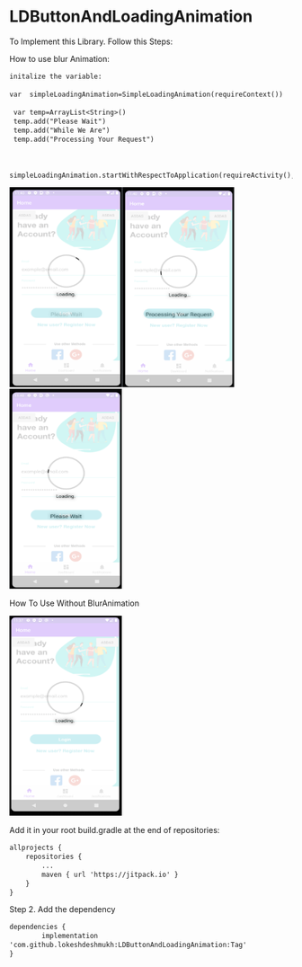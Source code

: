 # LDButtonAndLoadingAnimation


To Implement this Library. Follow this Steps:

How to use blur Animation:

    initalize the variable:    

    var  simpleLoadingAnimation=SimpleLoadingAnimation(requireContext())
    
     var temp=ArrayList<String>()
     temp.add("Please Wait")
     temp.add("While We Are")
     temp.add("Processing Your Request")
    
    
     simpleLoadingAnimation.startWithRespectToApplication(requireActivity(),temp)

<img src="https://github.com/lokeshdeshmukh/LDButtonAndLoadingAnimation/blob/master/Screenshot4.png" height="356" width="200"><img src="https://github.com/lokeshdeshmukh/LDButtonAndLoadingAnimation/blob/master/Screenshot2.png" height="356" width="200"><img src="https://github.com/lokeshdeshmukh/LDButtonAndLoadingAnimation/blob/master/Screenshot3.png" height="356" width="200">

How To Use Without BlurAnimation

<img src="https://github.com/lokeshdeshmukh/LDButtonAndLoadingAnimation/blob/master/Screenshot1.png" height="356" width="200">

    

Add it in your root build.gradle at the end of repositories:

	allprojects {
		repositories {
			...
			maven { url 'https://jitpack.io' }
		}
	}
Step 2. Add the dependency

	dependencies {
	        implementation 'com.github.lokeshdeshmukh:LDButtonAndLoadingAnimation:Tag'
	}
	